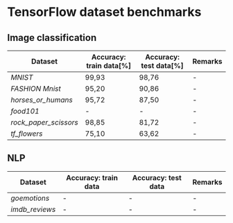 # TensorFlow dataset benchmarks 


## Image classification

| Dataset               |Accuracy: train data[%]| Accuracy: test data[%] | Remarks |
|-----------------------|----------------------|-------------------------|---------|
| _MNIST_               |           99,93      |          98,76          |    -    |
| _FASHION Mnist_       |           95,20      |          90,86          |    -    |
| _horses_or_humans_    |           95,72      |          87,50          |    -    |
| _food101_             |           -          |          -              |    -    |
| _rock_paper_scissors_ |           98,85      |          81,72          |    -    |
| _tf_flowers_          |           75,10      |          63,62          |    -    |

## NLP

| Dataset               | Accuracy: train data | Accuracy: test data | Remarks |
|-----------------------|----------------------|---------------------|---------|
| _goemotions_          |           -          |          -          |    -    |
| _imdb_reviews_        |           -          |          -          |    -    |
